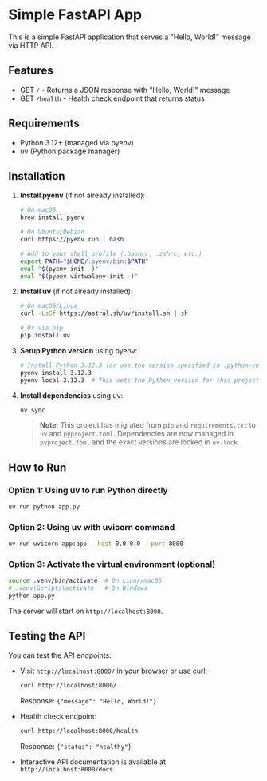 # Simple FastAPI App

This is a simple FastAPI application that serves a "Hello, World!" message via HTTP API.

## Features

- GET `/` - Returns a JSON response with "Hello, World!" message
- GET `/health` - Health check endpoint that returns status

## Requirements

- Python 3.12+ (managed via pyenv)
- uv (Python package manager)

## Installation

1. **Install pyenv** (if not already installed):
   ```bash
   # On macOS
   brew install pyenv
   
   # On Ubuntu/Debian
   curl https://pyenv.run | bash
   
   # Add to your shell profile (.bashrc, .zshrc, etc.)
   export PATH="$HOME/.pyenv/bin:$PATH"
   eval "$(pyenv init -)"
   eval "$(pyenv virtualenv-init -)"
   ```

2. **Install uv** (if not already installed):
   ```bash
   # On macOS/Linux
   curl -LsSf https://astral.sh/uv/install.sh | sh
   
   # Or via pip
   pip install uv
   ```

3. **Setup Python version** using pyenv:
   ```bash
   # Install Python 3.12.3 (or use the version specified in .python-version)
   pyenv install 3.12.3
   pyenv local 3.12.3  # This sets the Python version for this project
   ```

4. **Install dependencies** using uv:
   ```bash
   uv sync
   ```

   > **Note**: This project has migrated from `pip` and `requirements.txt` to `uv` and `pyproject.toml`. Dependencies are now managed in `pyproject.toml` and the exact versions are locked in `uv.lock`.

## How to Run

### Option 1: Using uv to run Python directly
```bash
uv run python app.py
```

### Option 2: Using uv with uvicorn command
```bash
uv run uvicorn app:app --host 0.0.0.0 --port 8000
```

### Option 3: Activate the virtual environment (optional)
```bash
source .venv/bin/activate  # On Linux/macOS
# .venv\Scripts\activate   # On Windows
python app.py
```

The server will start on `http://localhost:8000`.

## Testing the API

You can test the API endpoints:

- Visit `http://localhost:8000/` in your browser or use curl:
  ```bash
  curl http://localhost:8000/
  ```
  Response: `{"message": "Hello, World!"}`

- Health check endpoint:
  ```bash
  curl http://localhost:8000/health
  ```
  Response: `{"status": "healthy"}`

- Interactive API documentation is available at `http://localhost:8000/docs`
